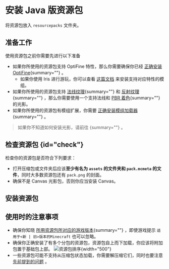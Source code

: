 # 安装 Java 版资源包

<primary-label ref="manual"/>

<secondary-label ref="je"/>
<secondary-label ref="resource"/>

<tldr>

将资源包放入 `resourcepacks` 文件夹。

</tldr>

## 准备工作

使用资源包之前你需要先进行以下准备

- 如果你所使用的资源包支持 OptiFine 特性，那么你需要确保你已经 [正确安装 OptiFine](jeInstallGame.md#installGame){summary=""} 。  
  - 如果你使用 Iris 进行游玩，你可以查看 [这篇文档](irisAsOf.md) 来安装支持对应特性的模组。
- 如果你所使用的资源包支持 [法线纹理](resourcepackBasic.md#法线纹理){summary=""} 和 [反射纹理](resourcepackBasic.md#反射纹理){summary=""} ，那么你需要使用一个支持法线和 [PBR 着色](terms.md#pbr){summary=""} 的光影。
- 如果你所使用的资源包有模组扩展，你需要 [正确安装模组加载器](jeInstallGame.md#installGame){summary=""} 。

> 如果你不知道如何安装光影，请前往 [](jeInstallShaders.md){summary=""} 。

## 检查资源包 {id="check"}

检查你的资源包是否符合下列要求：
- 打开压缩包或文件夹后应该**至少有名为 `assets` 的文件夹和 `pack.mcmeta` 的文件**，同时大多数资源包还有 `pack.png` 的封面。
  <include from="uniforms.md" element-id="resourcepack_structure_simple"/>
  <include from="uniforms.md" element-id="recommend_unzipApp"/>
- 确保不是 Canvas 光影包，否则你应当安装 Canvas。

## 安装资源包

<include from="uniforms.md" element-id="install_RP"/>

## 使用时的注意事项

- 确保你知晓 [所用资源包所对应的游戏版本](resourcepackBasic.md#versionComp){summary=""} ，即使游戏提示 `适用于<新 | 旧>版本的Minecraft` 也可以忽略。
- 确保你正确安装了有多个分包的资源包，资源包自上而下加载，你应该将附加包置于基础包上部。
  ![资源包排序](pack_order.png "资源包排序"){width="500"}
- 一些资源包可能不支持从压缩包状态加载，你需要解压缩它们，同时也要注意 [先前提到的问题](#check "检查资源包") 。

<seealso>
    <category ref="related">
        <a href="jeInstallShaders.md" summary="光影包安装教程，其中包含了 OptiFine、Iris、Forge 和 Fabric 的安装教程。"/>
    </category>
    <category ref="advance">
        <a href="resourcepackBasic.md" summary="资源包中你需要知道的一些基本知识。"/>
    </category>
</seealso>
